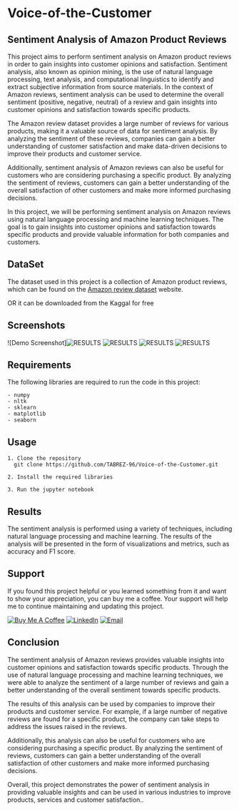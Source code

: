 # Voice-of-the-Customer

## Sentiment Analysis of Amazon Product Reviews

This project aims to perform sentiment analysis on Amazon product reviews in order to gain insights into customer opinions and satisfaction.
Sentiment analysis, also known as opinion mining, is the use of natural language processing, text analysis, and computational linguistics to identify and extract subjective information from source materials. In the context of Amazon reviews, sentiment analysis can be used to determine the overall sentiment (positive, negative, neutral) of a review and gain insights into customer opinions and satisfaction towards specific products.

The Amazon review dataset provides a large number of reviews for various products, making it a valuable source of data for sentiment analysis. By analyzing the sentiment of these reviews, companies can gain a better understanding of customer satisfaction and make data-driven decisions to improve their products and customer service.

Additionally, sentiment analysis of Amazon reviews can also be useful for customers who are considering purchasing a specific product. By analyzing the sentiment of reviews, customers can gain a better understanding of the overall satisfaction of other customers and make more informed purchasing decisions.

In this project, we will be performing sentiment analysis on Amazon reviews using natural language processing and machine learning techniques. The goal is to gain insights into customer opinions and satisfaction towards specific products and provide valuable information for both companies and customers.

## DataSet

The dataset used in this project is a collection of Amazon product reviews, which can be found on the [Amazon review dataset](https://nijianmo.github.io/amazon/index.html) website. 

OR it can be downloaded from the Kaggal for free 

## Screenshots

![Demo Screenshot]![RESULTS](https://user-images.githubusercontent.com/114156392/213470425-b8612fa8-e399-4f84-874f-0de1eea7a2e0.png)
![RESULTS](https://user-images.githubusercontent.com/114156392/213470527-2c46953f-8d49-4b4e-9a97-b6dcd8faeb49.png)
![RESULTS](https://user-images.githubusercontent.com/114156392/213470565-0277b5e1-6f3d-4d0e-9113-ac8c6d53ad2e.png)
![RESULTS](https://user-images.githubusercontent.com/114156392/213470609-2e30bca2-7079-4099-abd7-9ae11551aa12.png)



## Requirements

The following libraries are required to run the code in this project:
``` - pandas
- numpy
- nltk
- sklearn
- matplotlib
- seaborn
```

## Usage

```
1. Clone the repository
  git clone https://github.com/TABREZ-96/Voice-of-the-Customer.git

2. Install the required libraries

3. Run the jupyter notebook
```



## Results

The sentiment analysis is performed using a variety of techniques, including natural language processing and machine learning. The results of the analysis will be presented in the form of visualizations and metrics, such as accuracy and F1 score.

## Support 

If you found this project helpful or you learned something from it and want to show your appreciation, you can buy me a coffee. Your support will help me to continue maintaining and updating this project.

[![Buy Me A Coffee](https://www.buymeacoffee.com/assets/img/custom_images/orange_img.png)](https://www.buymeacoffee.com/TABREZx96)
[![LinkedIn](https://image.flaticon.com/icons/svg/1409/1409945.svg)](https://www.linkedin.com/in/tabrez-sayed-b661641b8/)
[![Email](https://image.flaticon.com/icons/svg/565/565580.svg)](mailto:tabrez78546@gmail.com)


## Conclusion

The sentiment analysis of Amazon reviews provides valuable insights into customer opinions and satisfaction towards specific products. Through the use of natural language processing and machine learning techniques, we were able to analyze the sentiment of a large number of reviews and gain a better understanding of the overall sentiment towards specific products.

The results of this analysis can be used by companies to improve their products and customer service. For example, if a large number of negative reviews are found for a specific product, the company can take steps to address the issues raised in the reviews.

Additionally, this analysis can also be useful for customers who are considering purchasing a specific product. By analyzing the sentiment of reviews, customers can gain a better understanding of the overall satisfaction of other customers and make more informed purchasing decisions.

Overall, this project demonstrates the power of sentiment analysis in providing valuable insights and can be used in various industries to improve products, services and customer satisfaction..

